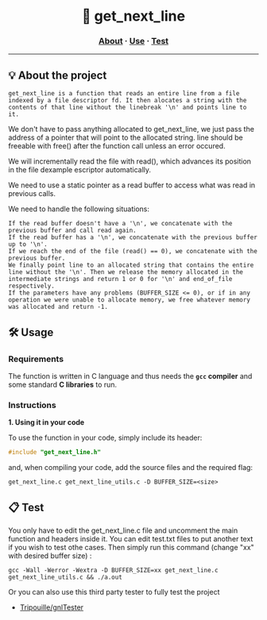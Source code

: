 <h1 align="center">
	📖 get_next_line
</h1>

<h3 align="center">
	<a href="#%EF%B8%8F-about">About</a>
	<span> · </span>
	<a href="#%EF%B8%8F-use">Use</a>
	<span> · </span>
	<a href="#-test">Test</a>
</h3>

---

## 💡 About the project

	get_next_line is a function that reads an entire line from a file indexed by a file descriptor fd. It then alocates a string with the contents of that line without the linebreak '\n' and points line to it.

We don't have to pass anything allocated to get_next_line, we just pass the address of a pointer that will point to the allocated string. line should be freeable with free() after the function call unless an error occured.

We will incrementally read the file with read(), which advances its position in the file dexample escriptor automatically.

We need to use a static pointer as a read buffer to access what was read in previous calls.

We need to handle the following situations:

    If the read buffer doesn't have a '\n', we concatenate with the previous buffer and call read again.
    If the read buffer has a '\n', we concatenate with the previous buffer up to '\n'.
    If we reach the end of the file (read() == 0), we concatenate with the previous buffer.
    We finally point line to an allocated string that contains the entire line without the '\n'. Then we release the memory allocated in the intermediate strings and return 1 or 0 for '\n' and end_of_file respectively.
    If the parameters have any problems (BUFFER_SIZE <= 0), or if in any operation we were unable to allocate memory, we free whatever memory was allocated and return -1.


## 🛠️ Usage

### Requirements

The function is written in C language and thus needs the **`gcc` compiler** and some standard **C libraries** to run.

### Instructions

**1. Using it in your code**

To use the function in your code, simply include its header:

```C
#include "get_next_line.h"
```

and, when compiling your code, add the source files and the required flag:

```shell
get_next_line.c get_next_line_utils.c -D BUFFER_SIZE=<size>
```

## 📋 Test

You only have to edit the get_next_line.c file and uncomment the main function and headers inside it.
You can edit test.txt files to put another text if you wish to test othe cases.
Then simply run this command (change "xx" with desired buffer size) :

```shell
gcc -Wall -Werror -Wextra -D BUFFER_SIZE=xx get_next_line.c get_next_line_utils.c && ./a.out
```

Or you can also use this third party tester to fully test the project

* [Tripouille/gnlTester](https://github.com/Tripouille/gnlTester)
